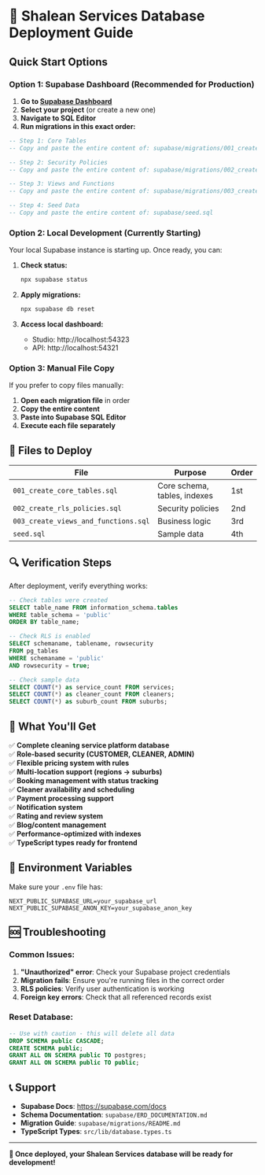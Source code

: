 # 🚀 Shalean Services Database Deployment Guide

## Quick Start Options

### Option 1: Supabase Dashboard (Recommended for Production)

1. **Go to [Supabase Dashboard](https://supabase.com/dashboard)**
2. **Select your project** (or create a new one)
3. **Navigate to SQL Editor**
4. **Run migrations in this exact order:**

```sql
-- Step 1: Core Tables
-- Copy and paste the entire content of: supabase/migrations/001_create_core_tables.sql

-- Step 2: Security Policies  
-- Copy and paste the entire content of: supabase/migrations/002_create_rls_policies.sql

-- Step 3: Views and Functions
-- Copy and paste the entire content of: supabase/migrations/003_create_views_and_functions.sql

-- Step 4: Seed Data
-- Copy and paste the entire content of: supabase/seed.sql
```

### Option 2: Local Development (Currently Starting)

Your local Supabase instance is starting up. Once ready, you can:

1. **Check status:**
   ```bash
   npx supabase status
   ```

2. **Apply migrations:**
   ```bash
   npx supabase db reset
   ```

3. **Access local dashboard:**
   - Studio: http://localhost:54323
   - API: http://localhost:54321

### Option 3: Manual File Copy

If you prefer to copy files manually:

1. **Open each migration file** in order
2. **Copy the entire content**
3. **Paste into Supabase SQL Editor**
4. **Execute each file separately**

## 📁 Files to Deploy

| File | Purpose | Order |
|------|---------|-------|
| `001_create_core_tables.sql` | Core schema, tables, indexes | 1st |
| `002_create_rls_policies.sql` | Security policies | 2nd |
| `003_create_views_and_functions.sql` | Business logic | 3rd |
| `seed.sql` | Sample data | 4th |

## 🔍 Verification Steps

After deployment, verify everything works:

```sql
-- Check tables were created
SELECT table_name FROM information_schema.tables 
WHERE table_schema = 'public' 
ORDER BY table_name;

-- Check RLS is enabled
SELECT schemaname, tablename, rowsecurity 
FROM pg_tables 
WHERE schemaname = 'public' 
AND rowsecurity = true;

-- Check sample data
SELECT COUNT(*) as service_count FROM services;
SELECT COUNT(*) as cleaner_count FROM cleaners;
SELECT COUNT(*) as suburb_count FROM suburbs;
```

## 🎯 What You'll Get

✅ **Complete cleaning service platform database**  
✅ **Role-based security (CUSTOMER, CLEANER, ADMIN)**  
✅ **Flexible pricing system with rules**  
✅ **Multi-location support (regions → suburbs)**  
✅ **Booking management with status tracking**  
✅ **Cleaner availability and scheduling**  
✅ **Payment processing support**  
✅ **Notification system**  
✅ **Rating and review system**  
✅ **Blog/content management**  
✅ **Performance-optimized with indexes**  
✅ **TypeScript types ready for frontend**  

## 🔧 Environment Variables

Make sure your `.env` file has:

```env
NEXT_PUBLIC_SUPABASE_URL=your_supabase_url
NEXT_PUBLIC_SUPABASE_ANON_KEY=your_supabase_anon_key
```

## 🆘 Troubleshooting

### Common Issues:

1. **"Unauthorized" error**: Check your Supabase project credentials
2. **Migration fails**: Ensure you're running files in the correct order
3. **RLS policies**: Verify user authentication is working
4. **Foreign key errors**: Check that all referenced records exist

### Reset Database:
```sql
-- Use with caution - this will delete all data
DROP SCHEMA public CASCADE;
CREATE SCHEMA public;
GRANT ALL ON SCHEMA public TO postgres;
GRANT ALL ON SCHEMA public TO public;
```

## 📞 Support

- **Supabase Docs**: https://supabase.com/docs
- **Schema Documentation**: `supabase/ERD_DOCUMENTATION.md`
- **Migration Guide**: `supabase/migrations/README.md`
- **TypeScript Types**: `src/lib/database.types.ts`

---

**🎉 Once deployed, your Shalean Services database will be ready for development!**
